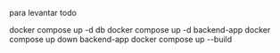 para levantar todo

docker compose up -d db
docker compose up -d backend-app
docker compose up down backend-app
docker compose up --build